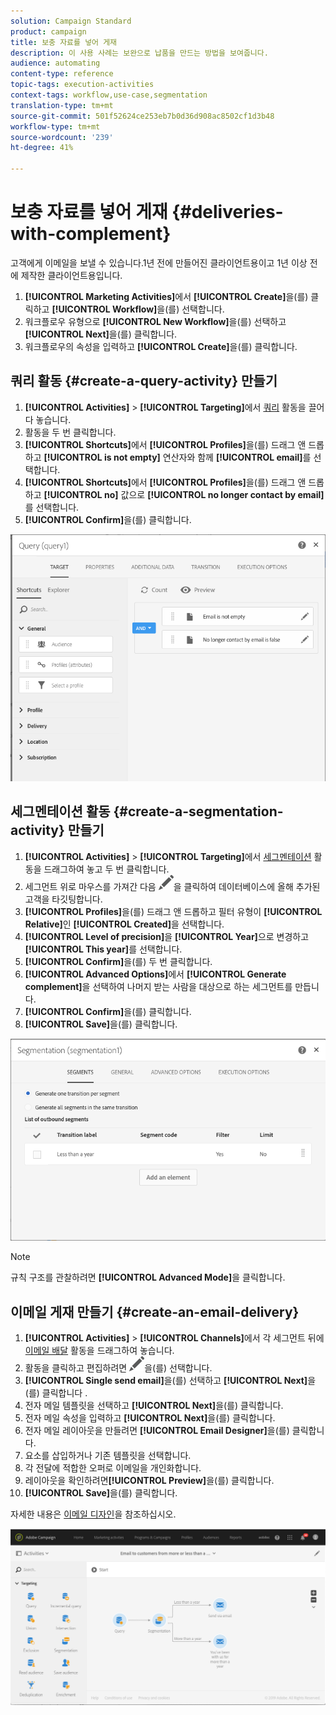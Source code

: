 ```yaml
---
solution: Campaign Standard
product: campaign
title: 보충 자료를 넣어 게재
description: 이 사용 사례는 보완으로 납품을 만드는 방법을 보여줍니다.
audience: automating
content-type: reference
topic-tags: execution-activities
context-tags: workflow,use-case,segmentation
translation-type: tm+mt
source-git-commit: 501f52624ce253eb7b0d36d908ac8502cf1d3b48
workflow-type: tm+mt
source-wordcount: '239'
ht-degree: 41%

---
```



# 보충 자료를 넣어 게재 {#deliveries-with-complement}

고객에게 이메일을 보낼 수 있습니다.1년 전에 만들어진 클라이언트용이고 1년 이상 전에 제작한 클라이언트용입니다.

1. **[!UICONTROL Marketing Activities]**&#x200B;에서 **[!UICONTROL Create]**&#x200B;을(를) 클릭하고 **[!UICONTROL Workflow]**&#x200B;을(를) 선택합니다.
1. 워크플로우 유형으로 **[!UICONTROL New Workflow]**&#x200B;을(를) 선택하고 **[!UICONTROL Next]**&#x200B;을(를) 클릭합니다.
1. 워크플로우의 속성을 입력하고 **[!UICONTROL Create]**&#x200B;을(를) 클릭합니다.

## 쿼리 활동 {#create-a-query-activity} 만들기

1. **[!UICONTROL Activities]** > **[!UICONTROL Targeting]**&#x200B;에서 [쿼리](../../automating/using/query.md) 활동을 끌어다 놓습니다.
1. 활동을 두 번 클릭합니다.
1. **[!UICONTROL Shortcuts]**&#x200B;에서 **[!UICONTROL Profiles]**&#x200B;을(를) 드래그 앤 드롭하고 **[!UICONTROL is not empty]** 연산자와 함께 **[!UICONTROL email]**&#x200B;를 선택합니다.
1. **[!UICONTROL Shortcuts]**&#x200B;에서 **[!UICONTROL Profiles]**&#x200B;을(를) 드래그 앤 드롭하고 **[!UICONTROL no]** 값으로 **[!UICONTROL no longer contact by email]**&#x200B;를 선택합니다.
1. **[!UICONTROL Confirm]**&#x200B;을(를) 클릭합니다.

![](assets/wf-complement-query.png)

## 세그멘테이션 활동 {#create-a-segmentation-activity} 만들기

1. **[!UICONTROL Activities]** > **[!UICONTROL Targeting]**&#x200B;에서 [세그멘테이션](../../automating/using/segmentation.md) 활동을 드래그하여 놓고 두 번 클릭합니다.
1. 세그먼트 위로 마우스를 가져간 다음 ![](assets/edit_darkgrey-24px.png)을 클릭하여 데이터베이스에 올해 추가된 고객을 타깃팅합니다.
1. **[!UICONTROL Profiles]**&#x200B;을(를) 드래그 앤 드롭하고 필터 유형이 **[!UICONTROL Relative]**&#x200B;인 **[!UICONTROL Created]**&#x200B;을 선택합니다.
1. **[!UICONTROL Level of precision]**&#x200B;을 **[!UICONTROL Year]**&#x200B;으로 변경하고 **[!UICONTROL This year]**&#x200B;를 선택합니다.
1. **[!UICONTROL Confirm]**&#x200B;을(를) 두 번 클릭합니다.
1. **[!UICONTROL Advanced Options]**&#x200B;에서 **[!UICONTROL Generate complement]**&#x200B;을 선택하여 나머지 받는 사람을 대상으로 하는 세그먼트를 만듭니다.
1. **[!UICONTROL Confirm]**&#x200B;을(를) 클릭합니다.
1. **[!UICONTROL Save]**&#x200B;을(를) 클릭합니다.

![](assets/wf-complement-segmentation.png)

>[!NOTE]
>
>규칙 구조를 관찰하려면 **[!UICONTROL Advanced Mode]**&#x200B;을 클릭합니다.

## 이메일 게재 만들기 {#create-an-email-delivery}

1. **[!UICONTROL Activities]** > **[!UICONTROL Channels]**&#x200B;에서 각 세그먼트 뒤에 [이메일 배달](../../automating/using/email-delivery.md) 활동을 드래그하여 놓습니다.
1. 활동을 클릭하고 편집하려면 ![](assets/edit_darkgrey-24px.png)을(를) 선택합니다.
1. **[!UICONTROL Single send email]**&#x200B;을(를) 선택하고 **[!UICONTROL Next]**&#x200B;을(를) 클릭합니다 .
1. 전자 메일 템플릿을 선택하고 **[!UICONTROL Next]**&#x200B;을(를) 클릭합니다.
1. 전자 메일 속성을 입력하고 **[!UICONTROL Next]**&#x200B;을(를) 클릭합니다.
1. 전자 메일 레이아웃을 만들려면 **[!UICONTROL Email Designer]**&#x200B;을(를) 클릭합니다.
1. 요소를 삽입하거나 기존 템플릿을 선택합니다.
1. 각 전달에 적합한 오퍼로 이메일을 개인화합니다.
1. 레이아웃을 확인하려면&#x200B;**[!UICONTROL Preview]**&#x200B;을(를) 클릭합니다.
1. **[!UICONTROL Save]**&#x200B;을(를) 클릭합니다.

자세한 내용은 [이메일 디자인](../../designing/using/designing-from-scratch.md#designing-an-email-content-from-scratch)을 참조하십시오.

![](assets/wf-deliveries-with-a-complement.png)
